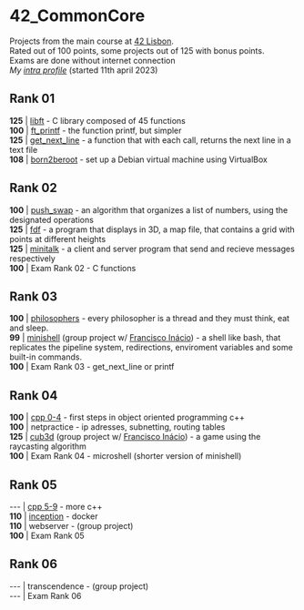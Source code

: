 # 42_CommonCore

Projects from the main course at [42 Lisbon](https://www.42lisboa.com/).\
Rated out of 100 points, some projects out of 125 with bonus points.\
Exams are done without internet connection\
*My [intra profile](https://profile.intra.42.fr/users/rvaz)* (started 11th april 2023)

## Rank 01
**125** | [libft](./rank01/libft) - C library composed of 45 functions\
**100** | [ft_printf](./rank01/ft_printf) - the function printf, but simpler\
**125** | [get_next_line](./rank01/get_next_line) - a function that with each call, returns the next line in a text file\
**108** | [born2beroot](./rank01/born2beroot) - set up a Debian virtual machine using VirtualBox

## Rank 02
**100** | [push_swap](./rank02/push_swap) - an algorithm that organizes a list of numbers, using the designated operations\
**125** | [fdf](./rank02/fdf) - a program that displays in 3D, a map file, that contains a grid with points at different heights\
**125** | [minitalk](./rank02/minitalk) - a client and server program that send and recieve messages respectively\
**100** | Exam Rank 02 - C functions

## Rank 03
**100** | [philosophers](./rank03/philosophers) - every philosopher is a thread and they must think, eat and sleep.\
**99** | [minishell](https://github.com/rafaelva-z/minishell) (group project w/ [Francisco Inácio](https://github.com/FInacio97)) - a shell like bash, that replicates the pipeline system, redirections, enviroment variables and some built-in commands.\
**100** | Exam Rank 03 - get_next_line or printf

## Rank 04
**100** | [cpp 0-4](./rank04/cpp/) - first steps in object oriented programming c++\
**100** | netpractice - ip adresses, subnetting, routing tables\
**125** | [cub3d](https://github.com/rafaelva-z/42_cub3d) (group project w/ [Francisco Inácio](https://github.com/FInacio97)) - a game using the raycasting algorithm\
**100** | Exam Rank 04 - microshell (shorter version of minishell)

## Rank 05
--- | [cpp 5-9](./rank05/cpp/) - more c++\
**110** | [inception](./rank05/inception) - docker\
**110** | webserver - (group project)\
**100** | Exam Rank 05

## Rank 06

--- | transcendence - (group project)\
--- | Exam Rank 06
